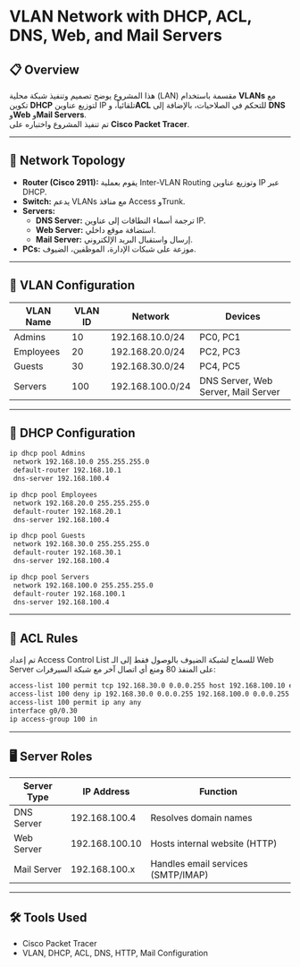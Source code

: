 # VLAN Network with DHCP, ACL, DNS, Web, and Mail Servers

## 📋 Overview
هذا المشروع يوضح تصميم وتنفيذ شبكة محلية (LAN) مقسمة باستخدام **VLANs** مع تكوين **DHCP** لتوزيع عناوين IP تلقائياً، و**ACL** للتحكم في الصلاحيات، بالإضافة إلى **DNS** و**Web** و**Mail Servers**.  
تم تنفيذ المشروع واختباره على **Cisco Packet Tracer**.  

---

## 🧩 Network Topology
- **Router (Cisco 2911):** يقوم بعملية Inter-VLAN Routing وتوزيع عناوين IP عبر DHCP.  
- **Switch:** يدعم VLANs مع منافذ Access وTrunk.  
- **Servers:**
  - **DNS Server:** ترجمة أسماء النطاقات إلى عناوين IP.  
  - **Web Server:** استضافة موقع داخلي.  
  - **Mail Server:** إرسال واستقبال البريد الإلكتروني.  
- **PCs:** موزعة على شبكات الإدارة، الموظفين، الضيوف.  

---

## 🔐 VLAN Configuration

| VLAN Name  | VLAN ID | Network            | Devices                                    |
|------------|---------|--------------------|--------------------------------------------|
| Admins     | 10      | 192.168.10.0/24    | PC0, PC1                                   |
| Employees  | 20      | 192.168.20.0/24    | PC2, PC3                                   |
| Guests     | 30      | 192.168.30.0/24    | PC4, PC5                                   |
| Servers    | 100     | 192.168.100.0/24   | DNS Server, Web Server, Mail Server        |

---

## 📡 DHCP Configuration

```bash
ip dhcp pool Admins
 network 192.168.10.0 255.255.255.0
 default-router 192.168.10.1
 dns-server 192.168.100.4

ip dhcp pool Employees
 network 192.168.20.0 255.255.255.0
 default-router 192.168.20.1
 dns-server 192.168.100.4

ip dhcp pool Guests
 network 192.168.30.0 255.255.255.0
 default-router 192.168.30.1
 dns-server 192.168.100.4

ip dhcp pool Servers
 network 192.168.100.0 255.255.255.0
 default-router 192.168.100.1
 dns-server 192.168.100.4
```

---

## 🚫 ACL Rules

تم إعداد Access Control List للسماح لشبكة الضيوف بالوصول فقط إلى الـ Web Server على المنفذ 80 ومنع أي اتصال آخر مع شبكة السيرفرات:  

```bash
access-list 100 permit tcp 192.168.30.0 0.0.0.255 host 192.168.100.10 eq 80
access-list 100 deny ip 192.168.30.0 0.0.0.255 192.168.100.0 0.0.0.255
access-list 100 permit ip any any
interface g0/0.30
ip access-group 100 in
```

---

## 🖥 Server Roles

| Server Type | IP Address     | Function                         |
|-------------|---------------|-----------------------------------|
| DNS Server  | 192.168.100.4  | Resolves domain names            |
| Web Server  | 192.168.100.10 | Hosts internal website (HTTP)    |
| Mail Server | 192.168.100.x  | Handles email services (SMTP/IMAP)|

---

## 🛠 Tools Used
- Cisco Packet Tracer  
- VLAN, DHCP, ACL, DNS, HTTP, Mail Configuration  
